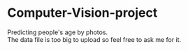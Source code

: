 # Computer-Vision-project
Predicting people's age by photos.<br>
The data file is too big to upload so feel free to ask me for it.
